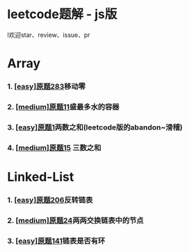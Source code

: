 # leetcode题解 - js版
l欢迎star、review、issue、pr

# Array
### 1. [[easy]原题283](https://github.com/yunlovebo/leetcode/blob/master/Array/move-zeros/index.md)移动零 
### 2. [[medium]原题11](https://github.com/yunlovebo/leetcode/blob/master/Array/max-area/index.md)盛最多水的容器
### 3. [[easy]原题1](https://github.com/yunlovebo/leetcode/blob/master/Array/two-sum/index.md)两数之和(leetcode版的abandon~滑稽)
### 4. [[medium]原题15](https://github.com/yunlovebo/leetcode/blob/master/Array/three-sum/index.md) 三数之和

# Linked-List

### 1. [[easy]原题206](https://github.com/yunlovebo/leetcode/blob/master/LinkedList/reverse-list/index.html)反转链表
### 2. [[medium]原题24](https://github.com/yunlovebo/leetcode/blob/master/LinkedList/swap-pairs/index.md)两两交换链表中的节点
### 3. [[easy]原题141](https://github.com/yunlovebo/leetcode/blob/master/LinkedList/has-cycle/index.md)链表是否有环

